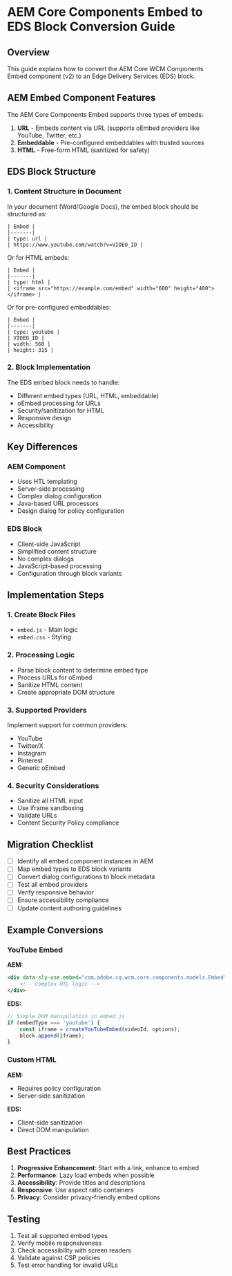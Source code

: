 # AEM Core Components Embed to EDS Block Conversion Guide

## Overview
This guide explains how to convert the AEM Core WCM Components Embed component (v2) to an Edge Delivery Services (EDS) block.

## AEM Embed Component Features
The AEM Core Components Embed supports three types of embeds:
1. **URL** - Embeds content via URL (supports oEmbed providers like YouTube, Twitter, etc.)
2. **Embeddable** - Pre-configured embeddables with trusted sources
3. **HTML** - Free-form HTML (sanitized for safety)

## EDS Block Structure

### 1. Content Structure in Document
In your document (Word/Google Docs), the embed block should be structured as:

```
| Embed |
|-------|
| type: url |
| https://www.youtube.com/watch?v=VIDEO_ID |
```

Or for HTML embeds:
```
| Embed |
|-------|
| type: html |
| <iframe src="https://example.com/embed" width="600" height="400"></iframe> |
```

Or for pre-configured embeddables:
```
| Embed |
|-------|
| type: youtube |
| VIDEO_ID |
| width: 560 |
| height: 315 |
```

### 2. Block Implementation

The EDS embed block needs to handle:
- Different embed types (URL, HTML, embeddable)
- oEmbed processing for URLs
- Security/sanitization for HTML
- Responsive design
- Accessibility

## Key Differences

### AEM Component
- Uses HTL templating
- Server-side processing
- Complex dialog configuration
- Java-based URL processors
- Design dialog for policy configuration

### EDS Block
- Client-side JavaScript
- Simplified content structure
- No complex dialogs
- JavaScript-based processing
- Configuration through block variants

## Implementation Steps

### 1. Create Block Files
- `embed.js` - Main logic
- `embed.css` - Styling

### 2. Processing Logic
- Parse block content to determine embed type
- Process URLs for oEmbed
- Sanitize HTML content
- Create appropriate DOM structure

### 3. Supported Providers
Implement support for common providers:
- YouTube
- Twitter/X
- Instagram
- Pinterest
- Generic oEmbed

### 4. Security Considerations
- Sanitize all HTML input
- Use iframe sandboxing
- Validate URLs
- Content Security Policy compliance

## Migration Checklist

- [ ] Identify all embed component instances in AEM
- [ ] Map embed types to EDS block variants
- [ ] Convert dialog configurations to block metadata
- [ ] Test all embed providers
- [ ] Verify responsive behavior
- [ ] Ensure accessibility compliance
- [ ] Update content authoring guidelines

## Example Conversions

### YouTube Embed
**AEM:**
```xml
<div data-sly-use.embed="com.adobe.cq.wcm.core.components.models.Embed">
    <!-- Complex HTL logic -->
</div>
```

**EDS:**
```javascript
// Simple DOM manipulation in embed.js
if (embedType === 'youtube') {
    const iframe = createYouTubeEmbed(videoId, options);
    block.append(iframe);
}
```

### Custom HTML
**AEM:**
- Requires policy configuration
- Server-side sanitization

**EDS:**
- Client-side sanitization
- Direct DOM manipulation

## Best Practices

1. **Progressive Enhancement**: Start with a link, enhance to embed
2. **Performance**: Lazy load embeds when possible
3. **Accessibility**: Provide titles and descriptions
4. **Responsive**: Use aspect ratio containers
5. **Privacy**: Consider privacy-friendly embed options

## Testing

1. Test all supported embed types
2. Verify mobile responsiveness
3. Check accessibility with screen readers
4. Validate against CSP policies
5. Test error handling for invalid URLs